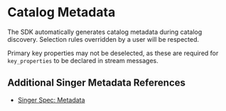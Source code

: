 # Catalog Metadata

The SDK automatically generates catalog metadata during catalog discovery. Selection rules overridden by a user will be respected.

Primary key properties may not be deselected, as these are required for `key_properties` to be declared in stream messages.

## Additional Singer Metadata References

- [Singer Spec: Metadata](https://hub.meltano.com/singer/spec#metadata)

